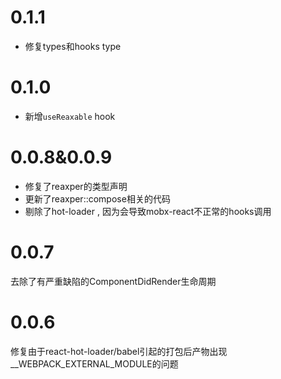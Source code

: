 # 0.1.1
* 修复types和hooks type

# 0.1.0
* 新增`useReaxable` hook

# 0.0.8&0.0.9
* 修复了reaxper的类型声明
* 更新了reaxper::compose相关的代码
* 剔除了hot-loader , 因为会导致mobx-react不正常的hooks调用

# 0.0.7
去除了有严重缺陷的ComponentDidRender生命周期 

# 0.0.6
修复由于react-hot-loader/babel引起的打包后产物出现__WEBPACK_EXTERNAL_MODULE的问题
